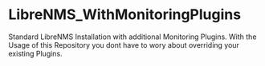 # LibreNMS_WithMonitoringPlugins
Standard LibreNMS Installation with additional Monitoring Plugins. With the Usage of this Repository you dont have to wory about overriding your existing Plugins.


